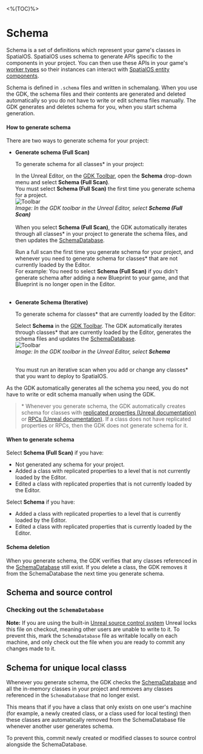 <%(TOC)%>
# Schema

Schema is a set of definitions which represent your game's classes in SpatialOS. SpatialOS uses schema to generate APIs specific to the components in your project. You can then use these APIs in your game's [worker types]({{urlRoot}}//content/glossary#spatialos-component) so their instances can interact with [SpatialOS entity components]({{urlRoot}}/content/glossary#spatialos-component). </br>

Schema is defined in `.schema` files and written in schemalang.  When you use the GDK, the schema files and their contents are generated and deleted automatically so you do not have to write or edit schema files manually. The GDK generates and deletes schema for you, when you start schema generation.

#### How to generate schema

There are two ways to generate schema for your project:

* **Generate schema (Full Scan)** 

    To generate schema for all classes* in your project:<br/>

    In the Unreal Editor, on the [GDK Toolbar]({{urlRoot}}/content/toolbars#buttons), open the **Schema** drop-down menu and select **Schema (Full Scan)**.<br/> You must select **Schema (Full Scan)** the first time you generate schema for a project. 
    <br/> ![Toolbar]({{assetRoot}}assets/screen-grabs/toolbar/schema-button-full-scan.png)<br/>
    _Image: In the GDK toolbar in the Unreal Editor, select **Schema (Full Scan)**_<br/>
    <br/>When you select **Schema (Full Scan)**, the GDK automatically iterates through all classes* in your project to generate the schema files, and then updates the [SchemaDatabase]({{urlRoot}}/content/glossary#schemadatabase). <br/>

    Run a full scan the first time you generate schema for your project, and whenever you need to generate schema for classes* that are not currently loaded by the Editor.<br/>For example: You need to select **Schema (Full Scan)** if you didn't generate schema after adding a new Blueprint to your game, and that Blueprint is no longer open in the Editor.<br/><br/>

* **Generate Schema (Iterative)**

    To generate schema for classes* that are currently loaded by the Editor: <br/>

    Select  **Schema** in the [GDK Toolbar]({{urlRoot}}/content/toolbars#buttons). The GDK automatically iterates through classes* that are currently loaded by the Editor, generates the schema files and updates the [SchemaDatabase]({{urlRoot}}/content/glossary#schemadatabase).<br/>
    ![Toolbar]({{assetRoot}}assets/screen-grabs/toolbar/schema-button.png)<br/>
    _Image: In the GDK toolbar in the Unreal Editor, select **Schema**_<br/><br/>

    You must run an iterative scan when you add or change any classes* that you want to deploy to SpatialOS.

As the GDK automatically generates all the schema you need, you do not have to write or edit schema manually when using the GDK.

> \* Whenever you generate schema, the GDK automatically creates schema for classes with [replicated properties (Unreal documentation)](https://docs.unrealengine.com/en-US/Gameplay/Networking/Actors/Properties) or [RPCs (Unreal documentation)](https://docs.unrealengine.com/en-us/Gameplay/Networking/Actors/RPCs). If a class does not have replicated properties or RPCs, then the GDK does not generate schema for it. 

#### When to generate schema

Select **Schema (Full Scan)** if you have: 

* Not generated any schema for your project.
* Added a class with replicated properties to a level that is not currently loaded by the Editor.
* Edited a class with replicated properties that is not currently loaded by the Editor.

Select **Schema** if you have:

* Added a class with replicated properties to a level that is currently loaded by the Editor.
* Edited a class with replicated properties that is currently loaded by the Editor.

#### Schema deletion 

When you generate schema, the GDK verifies that any classes referenced in the [SchemaDatabase]({{urlRoot}}/content/glossary#schemadatabase) still exist. If you delete a class, the GDK removes it from the SchemaDatabase the next time you generate schema. 

## Schema and source control 

### Checking out the `SchemaDatabase`

**Note:** If you are using the built-in [Unreal source control system](https://docs.unrealengine.com/en-US/Engine/UI/SourceControl) Unreal locks this file on checkout, meaning other users are unable to write to it. To prevent this, mark the `SchemaDatabase` file as writable locally on each machine, and only check out the file when you are ready to commit any changes made to it. 

## Schema for unique local classs

Whenever you generate schema, the GDK checks the [SchemaDatabase]({{urlRoot}}/content/glossary#schemadatabase) and all the in-memory classes in your project and removes any classes referenced in the `SchemaDatabase` that no longer exist.

This means that if you have a class that only exists on one user's machine (for example, a newly created class, or a class used for local testing) then these classes are automatically removed from the SchemaDatabase file whenever another user generates schema. 

To prevent this, commit newly created or modified classes to source control alongside the SchemaDatabase. 
